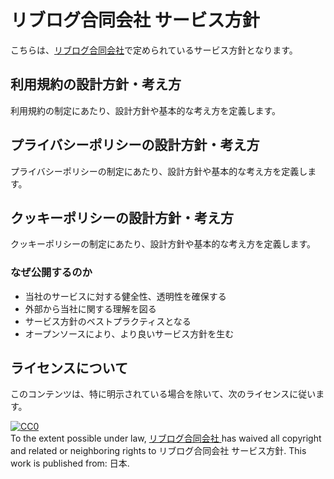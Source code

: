 # リブログ合同会社 サービス方針
こちらは、[リブログ合同会社](https://livlog.jp)で定められているサービス方針となります。<br>

## 利用規約の設計方針・考え方

利用規約の制定にあたり、設計方針や基本的な考え方を定義します。

## プライバシーポリシーの設計方針・考え方

プライバシーポリシーの制定にあたり、設計方針や基本的な考え方を定義します。

## クッキーポリシーの設計方針・考え方

クッキーポリシーの制定にあたり、設計方針や基本的な考え方を定義します。

### なぜ公開するのか

* 当社のサービスに対する健全性、透明性を確保する
* 外部から当社に関する理解を図る
* サービス方針のベストプラクティスとなる
* オープンソースにより、より良いサービス方針を生む


## ライセンスについて

このコンテンツは、特に明示されている場合を除いて、次のライセンスに従います。

<p xmlns:dct="http://purl.org/dc/terms/" xmlns:vcard="http://www.w3.org/2001/vcard-rdf/3.0#">
  <a rel="license"
     href="http://creativecommons.org/publicdomain/zero/1.0/">
    <img src="http://i.creativecommons.org/p/zero/1.0/88x31.png" style="border-style: none;" alt="CC0" />
  </a>
  <br />
  To the extent possible under law,
  <a rel="dct:publisher" href="https://livlog.jp/">
    <span property="dct:title">リブログ合同会社</span>
  </a>
  has waived all copyright and related or neighboring rights to
  <span property="dct:title">リブログ合同会社 サービス方針</span>.
  This work is published from:
  <span property="vcard:Country" datatype="dct:ISO3166" content="JP" about="http://translimit.co.jp/">日本</span>.
</p>
